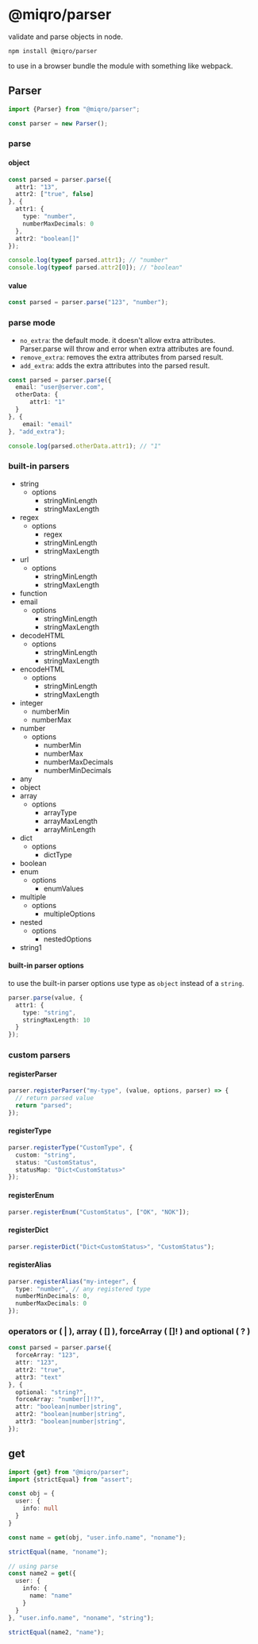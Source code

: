 # @miqro/parser

validate and parse objects in node.

```npm install @miqro/parser```

to use in a browser bundle the module with something like webpack.

## Parser

```typescript
import {Parser} from "@miqro/parser";

const parser = new Parser();
```

### parse

#### object

```typescript
const parsed = parser.parse({
  attr1: "13",
  attr2: ["true", false]
}, {
  attr1: {
    type: "number",
    numberMaxDecimals: 0
  },
  attr2: "boolean[]"
});

console.log(typeof parsed.attr1); // "number"
console.log(typeof parsed.attr2[0]); // "boolean"
```

#### value

```typescript
const parsed = parser.parse("123", "number");
```

### parse mode

- ```no_extra```: the default mode. it doesn't allow extra attributes. Parser.parse will throw and error when extra attributes are found.
- ```remove_extra```: removes the extra attributes from parsed result.
- ```add_extra```: adds the extra attributes into the parsed result.

```typescript
const parsed = parser.parse({
  email: "user@server.com",
  otherData: {
      attr1: "1"
  }
}, {
    email: "email"
}, "add_extra");

console.log(parsed.otherData.attr1); // "1"
```

### built-in parsers

- string
  - options
    - stringMinLength
    - stringMaxLength
- regex
  - options
    - regex
    - stringMinLength
    - stringMaxLength
- url
  - options
    - stringMinLength
    - stringMaxLength
- function
- email
  - options
    - stringMinLength
    - stringMaxLength
- decodeHTML
  - options
    - stringMinLength
    - stringMaxLength
- encodeHTML
  - options
    - stringMinLength
    - stringMaxLength
- integer
  - numberMin
  - numberMax
- number
  - options
    - numberMin
    - numberMax
    - numberMaxDecimals
    - numberMinDecimals
- any
- object
- array
  - options
    - arrayType
    - arrayMaxLength
    - arrayMinLength
- dict
  - options
    - dictType
- boolean
- enum
  - options
    - enumValues
- multiple
  - options
    - multipleOptions
- nested
  - options
    - nestedOptions
- string1

#### built-in parser options

to use the built-in parser options use type as ```object``` instead of a ```string```.

```typescript
parser.parse(value, {
  attr1: {
    type: "string",
    stringMaxLength: 10
  }
});
```

### custom parsers

#### registerParser

```typescript
parser.registerParser("my-type", (value, options, parser) => {
  // return parsed value
  return "parsed";
});
```

#### registerType 

```typescript
parser.registerType("CustomType", {
  custom: "string",
  status: "CustomStatus",
  statusMap: "Dict<CustomStatus>"
});
```

#### registerEnum

```typescript
parser.registerEnum("CustomStatus", ["OK", "NOK"]);
```

#### registerDict

```typescript
parser.registerDict("Dict<CustomStatus>", "CustomStatus");
```

#### registerAlias

```typescript
parser.registerAlias("my-integer", {
  type: "number", // any registered type
  numberMinDecimals: 0,
  numberMaxDecimals: 0
});
```

### operators or ( **|** ), array ( **[]** ), forceArray ( **[]!** ) and optional ( **?** )

```typescript
const parsed = parser.parse({
  forceArray: "123",
  attr: "123",
  attr2: "true",
  attr3: "text"
}, {
  optional: "string?",
  forceArray: "number[]!?",
  attr: "boolean|number|string",
  attr2: "boolean|number|string",
  attr3: "boolean|number|string",
});
```

## get

```typescript
import {get} from "@miqro/parser";
import {strictEqual} from "assert";

const obj = {
  user: {
    info: null
  }
}

const name = get(obj, "user.info.name", "noname");

strictEqual(name, "noname");

// using parse
const name2 = get({
  user: {
    info: {
      name: "name"
    }
  }
}, "user.info.name", "noname", "string");

strictEqual(name2, "name");
```
